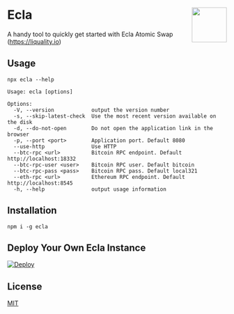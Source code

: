 # Ecla <img align="right" src="https://github.com/cyberbrides/ecla/blob/55265cd2363b6478fa84756f308ce3459d0e7002/img/logo.png" height="80px" />


A handy tool to quickly get started with Ecla Atomic Swap (https://liquality.io)


## Usage

```
npx ecla --help

Usage: ecla [options]

Options:
  -V, --version            output the version number
  -s, --skip-latest-check  Use the most recent version available on the disk
  -d, --do-not-open        Do not open the application link in the browser
  -p, --port <port>        Application port. Default 8080
  --use-http               Use HTTP
  --btc-rpc <url>          Bitcoin RPC endpoint. Default http://localhost:18332
  --btc-rpc-user <user>    Bitcoin RPC user. Default bitcoin
  --btc-rpc-pass <pass>    Bitcoin RPC pass. Default local321
  --eth-rpc <url>          Ethereum RPC endpoint. Default http://localhost:8545
  -h, --help               output usage information
```

## Installation

```
npm i -g ecla
```


## Deploy Your Own Ecla Instance

[![Deploy](https://www.herokucdn.com/deploy/button.svg)](https://heroku.com/deploy)


## License

[MIT](./LICENSE.md)
